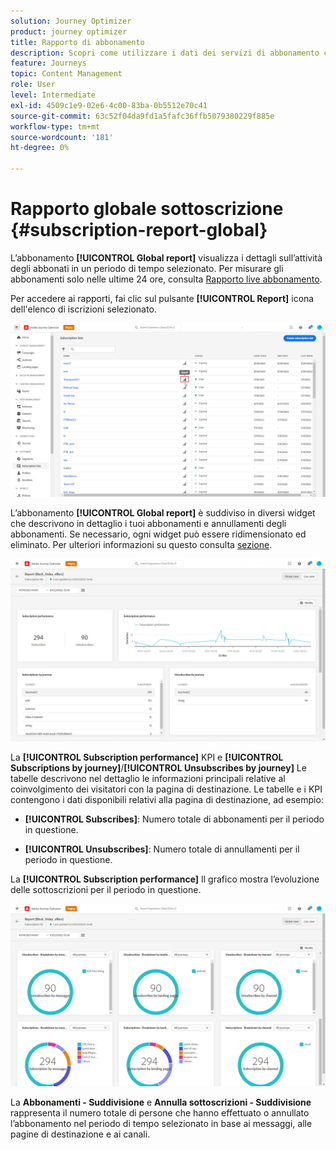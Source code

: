 ```yaml
---
solution: Journey Optimizer
product: journey optimizer
title: Rapporto di abbonamento
description: Scopri come utilizzare i dati dei servizi di abbonamento con il rapporto globale Iscrizione
feature: Journeys
topic: Content Management
role: User
level: Intermediate
exl-id: 4509c1e9-02e6-4c00-83ba-0b5512e70c41
source-git-commit: 63c52f04da9fd1a5fafc36ffb5079380229f885e
workflow-type: tm+mt
source-wordcount: '181'
ht-degree: 0%

---
```


# Rapporto globale sottoscrizione {#subscription-report-global}

L’abbonamento **[!UICONTROL Global report]** visualizza i dettagli sull’attività degli abbonati in un periodo di tempo selezionato. Per misurare gli abbonamenti solo nelle ultime 24 ore, consulta [Rapporto live abbonamento](subscription-report-live.md).

Per accedere ai rapporti, fai clic sul pulsante **[!UICONTROL Report]** icona dell&#39;elenco di iscrizioni selezionato.

![](assets/subscription_report_7.png)

L’abbonamento **[!UICONTROL Global report]** è suddiviso in diversi widget che descrivono in dettaglio i tuoi abbonamenti e annullamenti degli abbonamenti. Se necessario, ogni widget può essere ridimensionato ed eliminato. Per ulteriori informazioni su questo consulta [sezione](global-report.md).

![](assets/subscription_report_1.png)

La **[!UICONTROL Subscription performance]** KPI e **[!UICONTROL Subscriptions by journey]**/**[!UICONTROL Unsubscribes by journey]** Le tabelle descrivono nel dettaglio le informazioni principali relative al coinvolgimento dei visitatori con la pagina di destinazione. Le tabelle e i KPI contengono i dati disponibili relativi alla pagina di destinazione, ad esempio:

* **[!UICONTROL Subscribes]**: Numero totale di abbonamenti per il periodo in questione.

* **[!UICONTROL Unsubscribes]**: Numero totale di annullamenti per il periodo in questione.

La **[!UICONTROL Subscription performance]** Il grafico mostra l’evoluzione delle sottoscrizioni per il periodo in questione.

![](assets/subscription_report_2.png)

La **Abbonamenti - Suddivisione** e **Annulla sottoscrizioni - Suddivisione** rappresenta il numero totale di persone che hanno effettuato o annullato l’abbonamento nel periodo di tempo selezionato in base ai messaggi, alle pagine di destinazione e ai canali.
